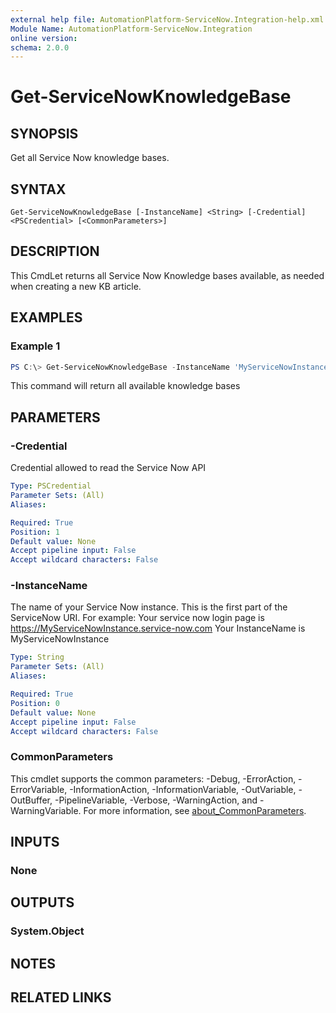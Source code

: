 ```yaml
---
external help file: AutomationPlatform-ServiceNow.Integration-help.xml
Module Name: AutomationPlatform-ServiceNow.Integration
online version:
schema: 2.0.0
---
```


# Get-ServiceNowKnowledgeBase

## SYNOPSIS
Get all Service Now knowledge bases.

## SYNTAX

```
Get-ServiceNowKnowledgeBase [-InstanceName] <String> [-Credential] <PSCredential> [<CommonParameters>]
```

## DESCRIPTION
This CmdLet returns all Service Now Knowledge bases available,
as needed when creating a new KB article.

## EXAMPLES

### Example 1
```powershell
PS C:\> Get-ServiceNowKnowledgeBase -InstanceName 'MyServiceNowInstance' -Credential $Credential
```

This command will return all available knowledge bases

## PARAMETERS

### -Credential
Credential allowed to read the Service Now API

```yaml
Type: PSCredential
Parameter Sets: (All)
Aliases:

Required: True
Position: 1
Default value: None
Accept pipeline input: False
Accept wildcard characters: False
```

### -InstanceName
The name of your Service Now instance. This is the first part of the ServiceNow URI.
For example: 
Your service now login page is https://MyServiceNowInstance.service-now.com
Your InstanceName is MyServiceNowInstance

```yaml
Type: String
Parameter Sets: (All)
Aliases:

Required: True
Position: 0
Default value: None
Accept pipeline input: False
Accept wildcard characters: False
```

### CommonParameters
This cmdlet supports the common parameters: -Debug, -ErrorAction, -ErrorVariable, -InformationAction, -InformationVariable, -OutVariable, -OutBuffer, -PipelineVariable, -Verbose, -WarningAction, and -WarningVariable. For more information, see [about_CommonParameters](http://go.microsoft.com/fwlink/?LinkID=113216).

## INPUTS

### None

## OUTPUTS

### System.Object
## NOTES

## RELATED LINKS
